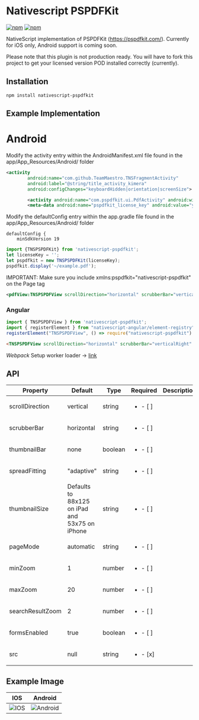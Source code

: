 # Nativescript PSPDFKit

[![npm](https://img.shields.io/npm/v/nativescript-pspdfkit.svg?maxAge=2592000?style=plastic)](https://www.npmjs.com/package/nativescript-pspdfkit)
[![npm](https://img.shields.io/npm/dt/nativescript-pspdfkit.svg?maxAge=2592000?style=plastic)](https://www.npmjs.com/package/nativescript-pspdfkit)

NativeScript implementation of PSPDFKit (https://pspdfkit.com/). Currently for iOS only, Android support is coming soon.

Please note that this plugin is not production ready. You will have to fork this project to get your licensed version POD installed correctly (currently). 

## Installation
`npm install nativescript-pspdfkit`

## Example Implementation

# Android 

Modify the activity entry within the AndroidManifest.xml file found in the <application-name>app/App_Resources/Android/ folder

```xml
<activity
        android:name="com.github.TeamMaestro.TNSFragmentActivity"
        android:label="@string/title_activity_kimera"
        android:configChanges="keyboardHidden|orientation|screenSize">

        <activity android:name="com.pspdfkit.ui.PdfActivity" android:windowSoftInputMode="adjustNothing" />
        <meta-data android:name="pspdfkit_license_key" android:value="youKey"/>
```

Modify the defaultConfig entry within the app.gradle file found in the <application-name>app/App_Resources/Android/ folder

```
defaultConfig {  
    minSdkVersion 19
```

```ts
import {TNSPSPDFKit} from 'nativescript-pspdfkit';
let licenseKey = '';
let pspdfkit = new TNSPSPDFKit(licenseKey);
pspdfkit.display('~/example.pdf');
```

IMPORTANT: Make sure you include xmlns:pspdfkit="nativescript-pspdfkit" on the Page tag

```xml
<pdfView:TNSPSPDFView scrollDirection="horizontal" scrubberBar="verticalRight" thumbnailBar="scrubber" spreadFitting="fill" src="~/example.pdf"/>
```

### Angular

```ts
import { TNSPSPDFView } from 'nativescript-pspdfkit';
import { registerElement } from "nativescript-angular/element-registry";
registerElement("TNSPSPDFView", () => require("nativescript-pspdfkit").TNSPSPDFView);
```

```html
<TNSPSPDFView scrollDirection="horizontal" scrubberBar="verticalRight" thumbnailBar="scrubber" spreadFitting="fill" src="~/example.pdf"></TNSPSPDFView>
```

*Webpack*
Setup worker loader -> [link](https://github.com/NativeScript/worker-loader)

## API

| Property | Default | Type | Required | Description  |
| --- | --- | --- | ---| ---|
| scrollDirection | vertical | string | <ul><li>- [ ] </li></ul> |
| scrubberBar | horizontal | string  | <ul><li>- [ ] </li></ul> |
| thumbnailBar | none | boolean | <ul><li>- [ ] </li></ul> | |
| spreadFitting | "adaptive" | string | <ul><li>- [ ] </li></ul> |
| thumbnailSize| Defaults to 88x125 on iPad and 53x75 on iPhone | string | <ul><li>- [ ] </li></ul> |
| pageMode| automatic | string | <ul><li>- [ ] </li></ul> |
| minZoom | 1 | number | <ul><li>- [ ] </li></ul> |
| maxZoom | 20 | number | <ul><li>- [ ] </li></ul> |
| searchResultZoom | 2 | number | <ul><li>- [ ] </li></ul> |
| formsEnabled | true | boolean | <ul><li>- [ ] </li></ul> |
| src | null | string | <ul><li>- [x] </li></ul> |

## Example Image
| IOS | Android|
| --- | ---|
|![IOS](http://i.imgur.com/FM1ZxuV.png) | ![Android](https://i.imgur.com/lNkzbCr.png)|
